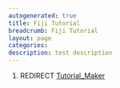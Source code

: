 ```yaml
---
autogenerated: true
title: Fiji Tutorial
breadcrumb: Fiji Tutorial
layout: page
categories: 
description: test description
---
```


1.  REDIRECT [Tutorial\_Maker](Tutorial_Maker "wikilink")
